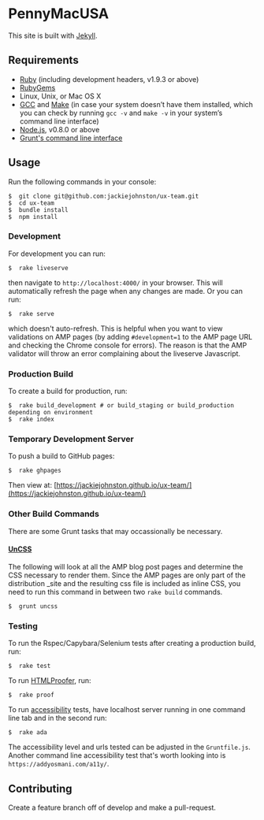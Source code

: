 # PennyMacUSA
This site is built with [Jekyll](https://jekyllrb.com/).

## Requirements

 - [Ruby](https://www.ruby-lang.org/en/downloads/) (including development headers, v1.9.3 or above)
 - [RubyGems](https://rubygems.org/pages/download)
 - Linux, Unix, or Mac OS X
 - [GCC](https://gcc.gnu.org/install/) and [Make](https://www.gnu.org/software/make/) (in case your system doesn’t have them installed, which you can check by running `gcc -v` and `make -v` in your system’s command line interface)
 - [Node.js](https://nodejs.org/), v0.8.0 or above
 - [Grunt's command line interface](http://gruntjs.com/getting-started)

## Usage

Run the following commands in your console:
```
$  git clone git@github.com:jackiejohnston/ux-team.git
$  cd ux-team
$  bundle install
$  npm install
```

### Development

For development you can run:
```
$  rake liveserve
```
then navigate to `http://localhost:4000/` in your browser. This will automatically refresh the page when any changes are made. Or you can run:
```
$  rake serve
```
which doesn't auto-refresh. This is helpful when you want to view validations on AMP pages (by adding `#development=1` to the AMP page URL and checking the Chrome console for errors). The reason is that the AMP validator will throw an error complaining about the liveserve Javascript.


### Production Build

To create a build for production, run:
```
$  rake build_development # or build_staging or build_production depending on environment
$  rake index
```

### Temporary Development Server

To push a build to GitHub pages:
```
$  rake ghpages
```
Then view at: [https://jackiejohnston.github.io/ux-team/](https://jackiejohnston.github.io/ux-team/)

### Other Build Commands

There are some Grunt tasks that may occassionally be necessary.

#### [UnCSS](https://github.com/addyosmani/grunt-uncss)
The following will look at all the AMP blog post pages and determine the CSS necessary to render them. Since the AMP pages are only part of the distribution _site and the resulting css file is included as inline CSS, you need to run this command in between two `rake build` commands.
```
$  grunt uncss
```

### Testing

To run the Rspec/Capybara/Selenium tests after creating a production build, run:
```
$  rake test
```

To run [HTMLProofer](https://github.com/gjtorikian/html-proofer), run:
```
$  rake proof
```

To run [accessibility](https://github.com/yargalot/grunt-accessibility) tests, have localhost server running in one command line tab and in the second run:
```
$  rake ada
```
The accessibility level and urls tested can be adjusted in the `Gruntfile.js`. Another command line accessibility test that's worth looking into is `https://addyosmani.com/a11y/`.

## Contributing
Create a feature branch off of develop and make a pull-request.